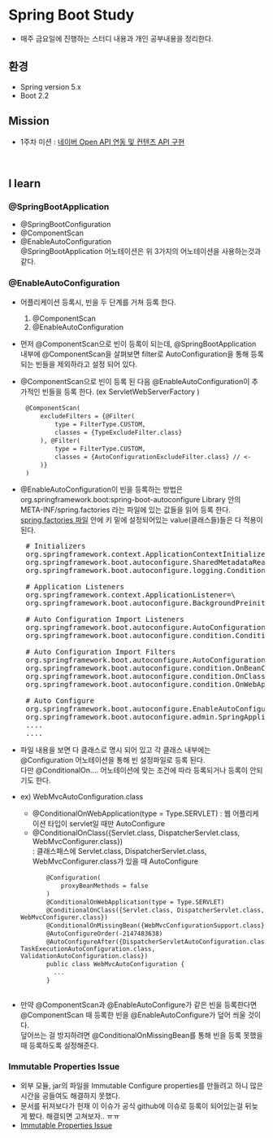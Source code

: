 # Spring Boot Study
* 매주 금요일에 진행하는 스터디 내용과 개인 공부내용을 정리한다.

## 환경
* Spring version 5.x
* Boot 2.2


## Mission
- 1주차 미션 : [네이버 Open API 연동 및 컨텐츠 API 구현](https://github.com/ohtaeg/boot-study-friday/blob/master/docs/mission1.md)

<br>

## I learn
### @SpringBootApplication
- @SpringBootConfiguration
- @ComponentScan
- @EnableAutoConfiguration <br>
@SpringBootApplication 어노테이션은 위 3가지의 어노테이션을 사용하는것과 같다.

### @EnableAutoConfiguration
- 어플리케이션 등록시, 빈을 두 단계를 거쳐 등록 한다.
    1. @ComponentScan
    2. @EnableAutoConfiguration

- 먼저 @ComponentScan으로 빈이 등록이 되는데, @SpringBootApplication 내부에 @ComponentScan을 살펴보면 filter로 AutoConfiguration을 통해 등록되는 빈들을 제외하라고 설정 되어 있다.
- @ComponentScan으로 빈이 등록 된 다음 @EnableAutoConfiguration이 추가적인 빈들을 등록 한다. (ex ServletWebServerFactory )
<pre>
    <code>@ComponentScan(</code>
    <code>    excludeFilters = {@Filter(</code>
    <code>        type = FilterType.CUSTOM,</code>
    <code>        classes = {TypeExcludeFilter.class}</code>
    <code>    ), @Filter(</code>
    <code>        type = FilterType.CUSTOM,</code>
    <code>        classes = {AutoConfigurationExcludeFilter.class} // <-</code>
    <code>    )}</code>
    <code>)</code>
</pre>

- @EnableAutoConfiguration이 빈을 등록하는 방법은 <br>
org.springframework.boot:spring-boot-autoconfigure Library 안의 META-INF/spring.factories 라는 파일에 있는 값들을 읽어 등록 한다. <br>
[spring.factories 파일](https://github.com/spring-projects/spring-boot/blob/master/spring-boot-project/spring-boot-autoconfigure/src/main/resources/META-INF/spring.factories)
안에 키 밑에 설정되어있는 value(클래스들)들은 다 적용이 된다. <br> 
<pre>
    # Initializers
    org.springframework.context.ApplicationContextInitializer=\
    org.springframework.boot.autoconfigure.SharedMetadataReaderFactoryContextInitializer,\
    org.springframework.boot.autoconfigure.logging.ConditionEvaluationReportLoggingListener
    
    # Application Listeners
    org.springframework.context.ApplicationListener=\
    org.springframework.boot.autoconfigure.BackgroundPreinitializer
    
    # Auto Configuration Import Listeners
    org.springframework.boot.autoconfigure.AutoConfigurationImportListener=\
    org.springframework.boot.autoconfigure.condition.ConditionEvaluationReportAutoConfigurationImportListener
    
    # Auto Configuration Import Filters
    org.springframework.boot.autoconfigure.AutoConfigurationImportFilter=\
    org.springframework.boot.autoconfigure.condition.OnBeanCondition,\
    org.springframework.boot.autoconfigure.condition.OnClassCondition,\
    org.springframework.boot.autoconfigure.condition.OnWebApplicationCondition
    
    # Auto Configure
    org.springframework.boot.autoconfigure.EnableAutoConfiguration=\
    org.springframework.boot.autoconfigure.admin.SpringApplicationAdminJmxAutoConfiguration,\
    ....
    ....
</pre>

- 파일 내용을 보면 다 클래스로 명시 되어 있고 각 클래스 내부에는 @Configuration 어노테이션을 통해 빈 설정파일로 등록 된다. <br>
  다만 @ConditionalOn.... 어노테이션에 맞는 조건에 따라 등록되거나 등록이 안되기도 한다. 
  
- ex) WebMvcAutoConfiguration.class
    - @ConditionalOnWebApplication(type = Type.SERVLET) : 웹 어플리케이션 타입이 servlet일 때만 AutoConfigure
    - @ConditionalOnClass({Servlet.class, DispatcherServlet.class, WebMvcConfigurer.class}) <br>
      : 클래스패스에 Servlet.class, DispatcherServlet.class, WebMvcConfigurer.class가 있을 때 AutoConfigure
    <pre>
        <code>@Configuration(</code>
        <code>    proxyBeanMethods = false</code>
        <code>)</code>
        <code>@ConditionalOnWebApplication(type = Type.SERVLET)</code>
        <code>@ConditionalOnClass({Servlet.class, DispatcherServlet.class, WebMvcConfigurer.class})</code>
        <code>@ConditionalOnMissingBean({WebMvcConfigurationSupport.class})</code>
        <code>@AutoConfigureOrder(-2147483638)</code>
        <code>@AutoConfigureAfter({DispatcherServletAutoConfiguration.class, TaskExecutionAutoConfiguration.class, ValidationAutoConfiguration.class})</code>
        <code>public class WebMvcAutoConfiguration {</code>
        <code>  ...</code>
        <code>}</code>
    </pre>

- 만약 @ComponentScan과 @EnableAutoConfigure가 같은 빈을 등록한다면 @ComponentScan 때 등록한 빈을 @EnableAutoConfigure가 덮어 씌울 것이다. <br>
  덮어쓰는 걸 방지하려면 @ConditionalOnMissingBean를 통해 빈을 등록 못했을때 등록하도록 설정해준다.

### Immutable Properties Issue
- 외부 모듈, jar의 파일을 Immutable Configure properties를 만들려고 하니
많은 시간을 공들여도 해결하지 못했다. <br>
- 문서를 뒤져보다가 헌재 이 이슈가 공식 github에 이슈로 등록이 되어있는걸 뒤늦게 봤다. 해결되면 고쳐보자.. ㅠㅠ
- [Immutable Properties Issue](https://github.com/spring-projects/spring-boot/issues/18646)
